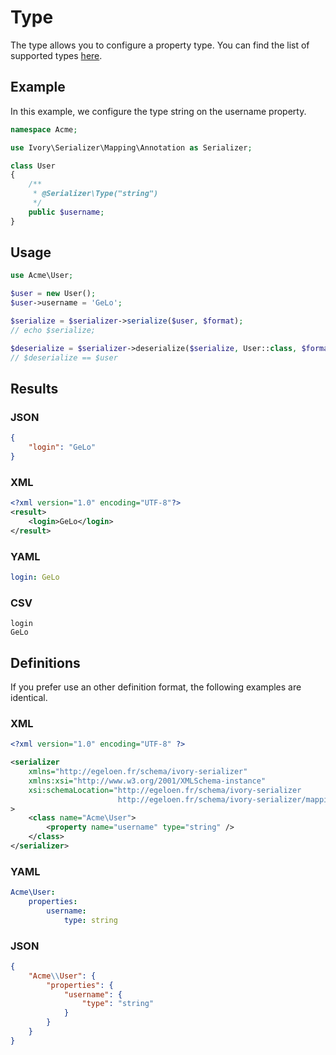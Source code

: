 # Type

The type allows you to configure a property type. You can find the list of supported types [here](/doc/type.md).

## Example

In this example, we configure the type string on the username property.

``` php
namespace Acme;

use Ivory\Serializer\Mapping\Annotation as Serializer;

class User
{
    /**
     * @Serializer\Type("string")
     */
    public $username;
}
```

## Usage

``` php
use Acme\User;

$user = new User();
$user->username = 'GeLo';

$serialize = $serializer->serialize($user, $format);
// echo $serialize;

$deserialize = $serializer->deserialize($serialize, User::class, $format);
// $deserialize == $user
```

## Results

### JSON

``` json
{
    "login": "GeLo"
}
```

### XML

``` xml
<?xml version="1.0" encoding="UTF-8"?>
<result>
    <login>GeLo</login>
</result>
```

### YAML

``` yaml
login: GeLo
```

### CSV

``` csv
login
GeLo
```

## Definitions

If you prefer use an other definition format, the following examples are identical. 

### XML

``` xml
<?xml version="1.0" encoding="UTF-8" ?>

<serializer
    xmlns="http://egeloen.fr/schema/ivory-serializer"
    xmlns:xsi="http://www.w3.org/2001/XMLSchema-instance"
    xsi:schemaLocation="http://egeloen.fr/schema/ivory-serializer
                        http://egeloen.fr/schema/ivory-serializer/mapping-1.0.xsd"
>
    <class name="Acme\User">
        <property name="username" type="string" />
    </class>
</serializer>
```

### YAML

``` yaml
Acme\User:
    properties:
        username:
            type: string
```

### JSON

``` json
{
    "Acme\\User": {
        "properties": {
            "username": {
                "type": "string"
            }
        }
    }
}
```
